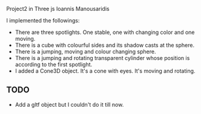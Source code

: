 Project2 in Three js
Ioannis Manousaridis

I implemented the followings:

- There are three spotlights. One stable, one with changing color and one moving.
- There is a cube with colourful sides and its shadow casts at
  the sphere.
- There is a jumping, moving and colour changing sphere.
- There is a jumping and rotating transparent cylinder whose position is according to the first spotlight.
- I added a Cone3D object. It's a cone with eyes. It's moving
  and rotating.

 
## TODO  
- Add a gltf object but I couldn't do it till now.
